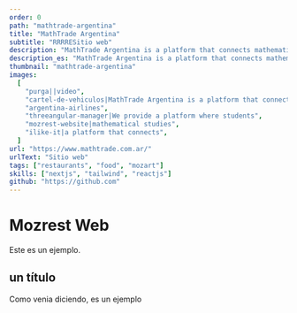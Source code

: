 ```yaml
---
order: 0
path: "mathtrade-argentina"
title: "MathTrade Argentina"
subtitle: "RRRRESitio web"
description: "MathTrade Argentina is a platform that connects mathematicians with students from all over the world. We provide a platform where students can find mentors and teachers to help them with their mathematical studies."
description_es: "MathTrade Argentina is a platform that connects mathematicians with students from all over the world. We provide a platform where students can find mentors and teachers to help them with their mathematical studies."
thumbnail: "mathtrade-argentina"
images:
  [
    "purga||video",
    "cartel-de-vehiculos|MathTrade Argentina is a platform that connects mathematicians with students from all over the world.",
    "argentina-airlines",
    "threeangular-manager|We provide a platform where students",
    "mozrest-website|mathematical studies",
    "ilike-it|a platform that connects",
  ]
url: "https://www.mathtrade.com.ar/"
urlText: "Sitio web"
tags: ["restaurants", "food", "mozart"]
skills: ["nextjs", "tailwind", "reactjs"]
github: "https://github.com"
---
```


# Mozrest Web

Este es un ejemplo.

## un título

Como venia diciendo, es un ejemplo
